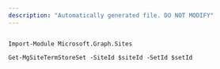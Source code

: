 ```yaml
---
description: "Automatically generated file. DO NOT MODIFY"
---
```


```powershellv2

Import-Module Microsoft.Graph.Sites

Get-MgSiteTermStoreSet -SiteId $siteId -SetId $setId

```